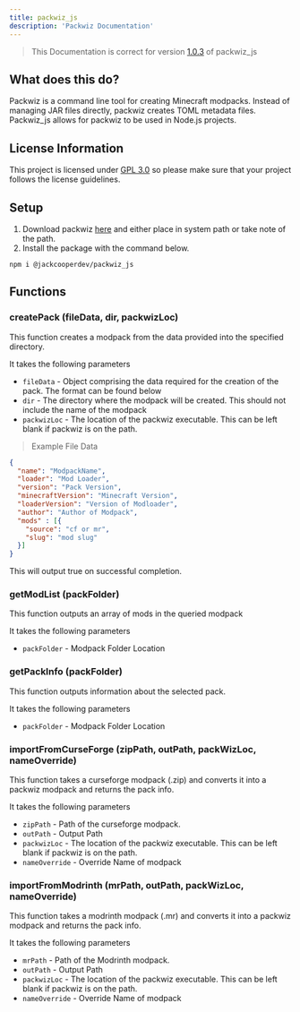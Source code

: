 ```yaml
---
title: packwiz_js
description: 'Packwiz Documentation'
---
```

> This Documentation is correct for version [1.0.3](https://github.com/jackcooperdev/packwiz_js/releases/tag/1.0.3) of packwiz_js

## What does this do?
Packwiz is a command line tool for creating Minecraft modpacks.
Instead of managing JAR files directly, packwiz creates TOML metadata files.
Packwiz_js allows for packwiz to be used in Node.js projects.


## License Information
This project is licensed under [GPL 3.0](https://choosealicense.com/licenses/gpl-3.0/) so please make sure that your project follows the license guidelines.

## Setup


1. Download packwiz [here](https://packwiz.infra.link/) and either place in system path or take note of the path.
2. Install the package with the command below.

```
npm i @jackcooperdev/packwiz_js
```

## Functions

### createPack (fileData, dir, packwizLoc)


This function creates a modpack from the data provided into the specified directory.

It takes the following parameters

+ `fileData` - Object comprising the data required for the creation of the pack. The format can be found below
+ `dir`  - The directory where the modpack will be created.
  This should not include the name of the modpack
+ `packwizLoc` - The location of the packwiz executable. This can be left blank if packwiz is on the path.

> Example File Data

```json
{
  "name": "ModpackName",
  "loader": "Mod Loader",
  "version": "Pack Version",
  "minecraftVersion": "Minecraft Version",
  "loaderVersion": "Version of Modloader",
  "author": "Author of Modpack",
  "mods" : [{
    "source": "cf or mr",
    "slug": "mod slug"
  }]
}
```

This will output true on successful completion.

### getModList (packFolder)

This function outputs an array of mods in the queried modpack

It takes the following parameters

+ `packFolder` - Modpack Folder Location

### getPackInfo (packFolder)

This function outputs information about the selected pack.

It takes the following parameters

+ `packFolder` - Modpack Folder Location

### importFromCurseForge (zipPath, outPath, packWizLoc, nameOverride)

This function takes a curseforge modpack (.zip) and converts it into a packwiz modpack and returns the pack info.

It takes the following parameters

+ `zipPath` - Path of the curseforge modpack.
+ `outPath` - Output Path
+ `packwizLoc` - The location of the packwiz executable. This can be left blank if packwiz is on the path.
+ `nameOverride` - Override Name of modpack


### importFromModrinth (mrPath, outPath, packWizLoc, nameOverride)

This function takes a modrinth modpack (.mr) and converts it into a packwiz modpack and returns the pack info.

It takes the following parameters

+ `mrPath` - Path of the Modrinth modpack.
+ `outPath` - Output Path
+ `packwizLoc` - The location of the packwiz executable. This can be left blank if packwiz is on the path.
+ `nameOverride` - Override Name of modpack

